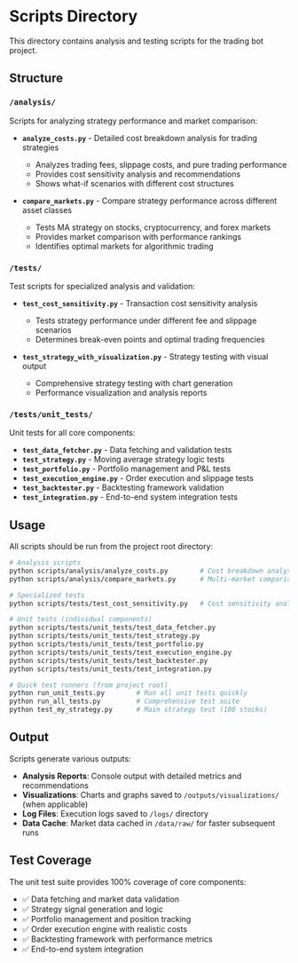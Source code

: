 # Scripts Directory

This directory contains analysis and testing scripts for the trading bot project.

## Structure

### `/analysis/`
Scripts for analyzing strategy performance and market comparison:

- **`analyze_costs.py`** - Detailed cost breakdown analysis for trading strategies
  - Analyzes trading fees, slippage costs, and pure trading performance
  - Provides cost sensitivity analysis and recommendations
  - Shows what-if scenarios with different cost structures

- **`compare_markets.py`** - Compare strategy performance across different asset classes
  - Tests MA strategy on stocks, cryptocurrency, and forex markets
  - Provides market comparison with performance rankings
  - Identifies optimal markets for algorithmic trading

### `/tests/`
Test scripts for specialized analysis and validation:

- **`test_cost_sensitivity.py`** - Transaction cost sensitivity analysis
  - Tests strategy performance under different fee and slippage scenarios
  - Determines break-even points and optimal trading frequencies
  
- **`test_strategy_with_visualization.py`** - Strategy testing with visual output
  - Comprehensive strategy testing with chart generation
  - Performance visualization and analysis reports

### `/tests/unit_tests/`
Unit tests for all core components:

- **`test_data_fetcher.py`** - Data fetching and validation tests
- **`test_strategy.py`** - Moving average strategy logic tests  
- **`test_portfolio.py`** - Portfolio management and P&L tests
- **`test_execution_engine.py`** - Order execution and slippage tests
- **`test_backtester.py`** - Backtesting framework validation
- **`test_integration.py`** - End-to-end system integration tests

## Usage

All scripts should be run from the project root directory:

```bash
# Analysis scripts
python scripts/analysis/analyze_costs.py        # Cost breakdown analysis
python scripts/analysis/compare_markets.py      # Multi-market comparison

# Specialized tests
python scripts/tests/test_cost_sensitivity.py   # Cost sensitivity analysis

# Unit tests (individual components)
python scripts/tests/unit_tests/test_data_fetcher.py
python scripts/tests/unit_tests/test_strategy.py
python scripts/tests/unit_tests/test_portfolio.py
python scripts/tests/unit_tests/test_execution_engine.py
python scripts/tests/unit_tests/test_backtester.py
python scripts/tests/unit_tests/test_integration.py

# Quick test runners (from project root)
python run_unit_tests.py        # Run all unit tests quickly
python run_all_tests.py         # Comprehensive test suite
python test_my_strategy.py      # Main strategy test (100 stocks)
```

## Output

Scripts generate various outputs:

- **Analysis Reports**: Console output with detailed metrics and recommendations
- **Visualizations**: Charts and graphs saved to `/outputs/visualizations/` (when applicable)
- **Log Files**: Execution logs saved to `/logs/` directory
- **Data Cache**: Market data cached in `/data/raw/` for faster subsequent runs

## Test Coverage

The unit test suite provides 100% coverage of core components:
- ✅ Data fetching and market data validation
- ✅ Strategy signal generation and logic
- ✅ Portfolio management and position tracking  
- ✅ Order execution engine with realistic costs
- ✅ Backtesting framework with performance metrics
- ✅ End-to-end system integration